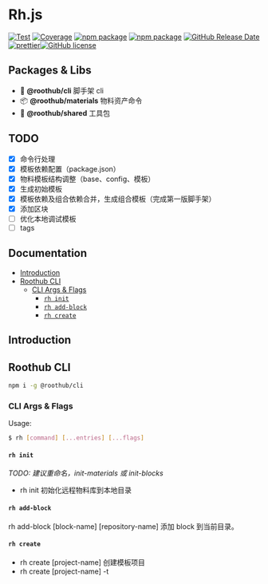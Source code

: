 # Rh.js

[![Test](https://github.com/RootLinkFE/rh.js/workflows/Test/badge.svg)](https://github.com/RootLinkFE/rh.js/actions?query=workflow%3ATest) [![Coverage](https://img.shields.io/codecov/c/github/RootLinkFE/rh.js/master.svg)](https://codecov.io/github/RootLinkFE/rh.js/) [![npm package](https://img.shields.io/npm/v/@roothub/cli.svg)](https://www.npmjs.com/package/@roothub/cli) [![npm package](https://img.shields.io/npm/dm/@roothub/cli.svg)](https://www.npmjs.com/package/@roothub/cli) [![GitHub Release Date](https://img.shields.io/github/release-date/RootLinkFE/rh.js.svg?style=flat-square)](https://github.com/RootLinkFE/rh.js/releases)[![prettier](https://img.shields.io/badge/code_style-prettier-ff69b4.svg?style=flat-square)](https://prettier.io/)[![GitHub license](https://img.shields.io/github/license/mashape/apistatus.svg?style=flat-square)](https://github.com/RootLinkFE/rh.js/blob/master/LICENSE)

## Packages & Libs

- 🚀 **@roothub/cli** 脚手架 cli
- 📦 **@roothub/materials** 物料资产命令
- 🐠 **@roothub/shared** 工具包

## TODO

- [x] 命令行处理
- [x] 模板依赖配置（package.json）
- [x] 物料模板结构调整（base、config、模板）
- [x] 生成初始模板
- [x] 模板依赖及组合依赖合并，生成组合模板（完成第一版脚手架）
- [x] 添加区块
- [ ] 优化本地调试模板
- [ ] tags

## Documentation

<!-- START doctoc generated TOC please keep comment here to allow auto update -->
<!-- DON'T EDIT THIS SECTION, INSTEAD RE-RUN doctoc TO UPDATE -->

- [Introduction](#introduction)
- [Roothub CLI](#roothub-cli)
  - [CLI Args & Flags](#cli-args--flags)
    - [`rh init`](#rh-init)
    - [`rh add-block`](#rh-add-block)
    - [`rh create`](#rh-create)

<!-- END doctoc generated TOC please keep comment here to allow auto update -->

## Introduction

## Roothub CLI

```sh
npm i -g @roothub/cli
```

### CLI Args & Flags

Usage:

```sh
$ rh [command] [...entries] [...flags]
```

#### `rh init`

_TODO: 建议重命名，init-materials 或 init-blocks_

- rh init 初始化远程物料库到本地目录

#### `rh add-block`

rh add-block [block-name] [repository-name] 添加 block 到当前目录。

#### `rh create`

- rh create [project-name] 创建模板项目
- rh create [project-name] -t <template> -l <UIlib> -m <material> -p <path> 基于已知物料直接生成项目，t=模板，l=ui 库，m=物料库，path=生成项目的路径。
